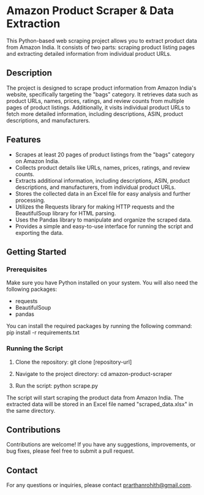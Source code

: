 # Amazon Product Scraper & Data Extraction

This Python-based web scraping project allows you to extract product data from Amazon India. It consists of two parts: scraping product listing pages and extracting detailed information from individual product URLs.

## Description

The project is designed to scrape product information from Amazon India's website, specifically targeting the "bags" category. It retrieves data such as product URLs, names, prices, ratings, and review counts from multiple pages of product listings. Additionally, it visits individual product URLs to fetch more detailed information, including descriptions, ASIN, product descriptions, and manufacturers.

## Features

- Scrapes at least 20 pages of product listings from the "bags" category on Amazon India.
- Collects product details like URLs, names, prices, ratings, and review counts.
- Extracts additional information, including descriptions, ASIN, product descriptions, and manufacturers, from individual product URLs.
- Stores the collected data in an Excel file for easy analysis and further processing.
- Utilizes the Requests library for making HTTP requests and the BeautifulSoup library for HTML parsing.
- Uses the Pandas library to manipulate and organize the scraped data.
- Provides a simple and easy-to-use interface for running the script and exporting the data.

## Getting Started

### Prerequisites

Make sure you have Python installed on your system. You will also need the following packages:

- requests
- BeautifulSoup
- pandas

You can install the required packages by running the following command:
pip install -r requirements.txt

### Running the Script

1. Clone the repository:
git clone [repository-url]

2. Navigate to the project directory:
cd amazon-product-scraper

3. Run the script:
python scrape.py


The script will start scraping the product data from Amazon India. The extracted data will be stored in an Excel file named "scraped_data.xlsx" in the same directory.

## Contributions

Contributions are welcome! If you have any suggestions, improvements, or bug fixes, please feel free to submit a pull request.

## Contact

For any questions or inquiries, please contact prarthanrohith@gmail.com.


